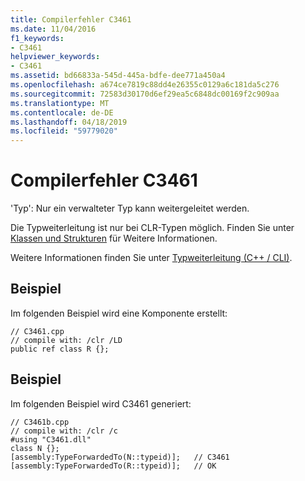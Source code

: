 ```yaml
---
title: Compilerfehler C3461
ms.date: 11/04/2016
f1_keywords:
- C3461
helpviewer_keywords:
- C3461
ms.assetid: bd66833a-545d-445a-bdfe-dee771a450a4
ms.openlocfilehash: a674ce7819c88dd4e26355c0129a6c181da5c276
ms.sourcegitcommit: 72583d30170d6ef29ea5c6848dc00169f2c909aa
ms.translationtype: MT
ms.contentlocale: de-DE
ms.lasthandoff: 04/18/2019
ms.locfileid: "59779020"
---
```

# <a name="compiler-error-c3461"></a>Compilerfehler C3461

'Typ': Nur ein verwalteter Typ kann weitergeleitet werden.

Die Typweiterleitung ist nur bei CLR-Typen möglich.  Finden Sie unter [Klassen und Strukturen](../../extensions/classes-and-structs-cpp-component-extensions.md) für Weitere Informationen.

Weitere Informationen finden Sie unter [Typweiterleitung (C++ / CLI)](../../extensions/type-forwarding-cpp-cli.md).

## <a name="example"></a>Beispiel

Im folgenden Beispiel wird eine Komponente erstellt:

```
// C3461.cpp
// compile with: /clr /LD
public ref class R {};
```

## <a name="example"></a>Beispiel

Im folgenden Beispiel wird C3461 generiert:

```
// C3461b.cpp
// compile with: /clr /c
#using "C3461.dll"
class N {};
[assembly:TypeForwardedTo(N::typeid)];   // C3461
[assembly:TypeForwardedTo(R::typeid)];   // OK
```